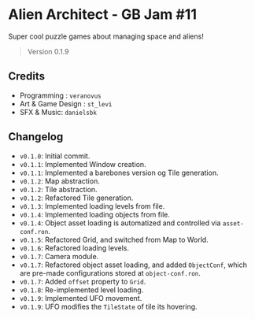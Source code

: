# Alien Architect - GB Jam #11

Super cool puzzle games about managing space and aliens!

> Version 0.1.9

## Credits

- Programming : `veranovus`
- Art & Game Design : `st_levi`
- SFX & Music: `danielsbk`

## Changelog

- `v0.1.0`: Initial commit.
- `v0.1.1`: Implemented Window creation.
- `v0.1.1`: Implemented a barebones version og Tile generation.
- `v0.1.2`: Map abstraction.
- `v0.1.2`: Tile abstraction.
- `v0.1.2`: Refactored Tile generation.
- `v0.1.3`: Implemented loading levels from file.
- `v0.1.4`: Implemented loading objects from file.
- `v0.1.4`: Object asset loading is automatized and controlled via `asset-conf.ron`.
- `v0.1.5`: Refactored Grid, and switched from Map to World.
- `v0.1.6`: Refactored loading levels.
- `v0.1.7`: Camera module.
- `v0.1.7`: Refactored object asset loading, and added `ObjectConf`, which are pre-made configurations stored
  at `object-conf.ron`.
- `v0.1.7`: Added `offset` property to `Grid`.
- `v0.1.8`: Re-implemented level loading.
- `v0.1.9`: Implemented UFO movement.
- `v0.1.9`: UFO modifies the `TileState` of tile its hovering.
